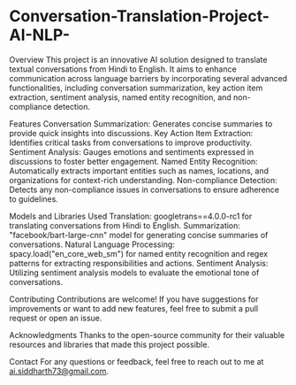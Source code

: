 # Conversation-Translation-Project-AI-NLP-
Overview
This project is an innovative AI solution designed to translate textual conversations from Hindi to English. It aims to enhance communication across language barriers by incorporating several advanced functionalities, including conversation summarization, key action item extraction, sentiment analysis, named entity recognition, and non-compliance detection.

Features
Conversation Summarization: Generates concise summaries to provide quick insights into discussions.
Key Action Item Extraction: Identifies critical tasks from conversations to improve productivity.
Sentiment Analysis: Gauges emotions and sentiments expressed in discussions to foster better engagement.
Named Entity Recognition: Automatically extracts important entities such as names, locations, and organizations for context-rich understanding.
Non-compliance Detection: Detects any non-compliance issues in conversations to ensure adherence to guidelines.

Models and Libraries Used
Translation: googletrans==4.0.0-rc1 for translating conversations from Hindi to English.
Summarization: "facebook/bart-large-cnn" model for generating concise summaries of conversations.
Natural Language Processing: spacy.load("en_core_web_sm") for named entity recognition and regex patterns for extracting responsibilities and actions.
Sentiment Analysis: Utilizing sentiment analysis models to evaluate the emotional tone of conversations.

Contributing
Contributions are welcome! If you have suggestions for improvements or want to add new features, feel free to submit a pull request or open an issue.

Acknowledgments
Thanks to the open-source community for their valuable resources and libraries that made this project possible.

Contact
For any questions or feedback, feel free to reach out to me at ai.siddharth73@gmail.com.
